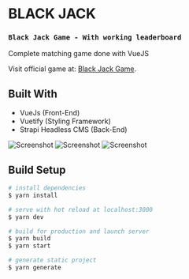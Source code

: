 # BLACK JACK


### `Black Jack Game - With working leaderboard`

Complete matching game done with VueJS

Visit official game at: [Black Jack Game](https://jaimegonzalezjr.com/games/blackjack/).


## Built With
* VueJs (Front-End)
* Vuetify (Styling Framework)
* Strapi Headless CMS (Back-End)

![Screenshot](https://raw.githubusercontent.com/lnsflive/BlackJack/main/img/ss1.png)
![Screenshot](https://raw.githubusercontent.com/lnsflive/BlackJack/main/img/ss2.png)
![Screenshot](https://raw.githubusercontent.com/lnsflive/BlackJack/main/img/ss3.png)



## Build Setup

```bash
# install dependencies
$ yarn install

# serve with hot reload at localhost:3000
$ yarn dev

# build for production and launch server
$ yarn build
$ yarn start

# generate static project
$ yarn generate
```